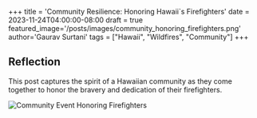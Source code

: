 +++
title = 'Community Resilience: Honoring Hawaii`s Firefighters'
date = 2023-11-24T04:00:00-08:00
draft = true
featured_image='/posts/images/community_honoring_firefighters.png'
author='Gaurav Surtani'
tags = ["Hawaii", "Wildfires", "Community"]
+++

## Reflection

This post captures the spirit of a Hawaiian community as they come together to honor the bravery and dedication of their firefighters.

![Community Event Honoring Firefighters](/posts/images/community_honoring_firefighters.png)
